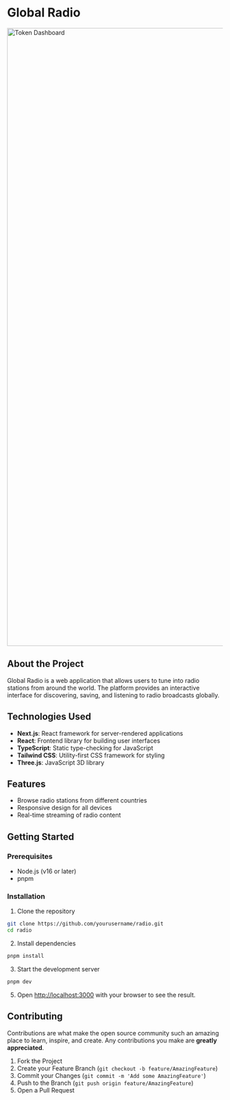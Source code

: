 # Global Radio

<img src="https://raw.githubusercontent.com/ThalesBMC/token-dashboard/main/public/og.png" width="1439" alt="Token Dashboard" />

## About the Project

Global Radio is a web application that allows users to tune into radio stations from around the world. The platform provides an interactive interface for discovering, saving, and listening to radio broadcasts globally.

## Technologies Used

- **Next.js**: React framework for server-rendered applications
- **React**: Frontend library for building user interfaces
- **TypeScript**: Static type-checking for JavaScript
- **Tailwind CSS**: Utility-first CSS framework for styling
- **Three.js**: JavaScript 3D library

## Features

- Browse radio stations from different countries
- Responsive design for all devices
- Real-time streaming of radio content

## Getting Started

### Prerequisites

- Node.js (v16 or later)
- pnpm

### Installation

1. Clone the repository

```bash
git clone https://github.com/yourusername/radio.git
cd radio
```

2. Install dependencies

```bash
pnpm install
```

3. Start the development server

```bash
pnpm dev
```

5. Open [http://localhost:3000](http://localhost:3000) with your browser to see the result.

## Contributing

Contributions are what make the open source community such an amazing place to learn, inspire, and create. Any contributions you make are **greatly appreciated**.

1. Fork the Project
2. Create your Feature Branch (`git checkout -b feature/AmazingFeature`)
3. Commit your Changes (`git commit -m 'Add some AmazingFeature'`)
4. Push to the Branch (`git push origin feature/AmazingFeature`)
5. Open a Pull Request
